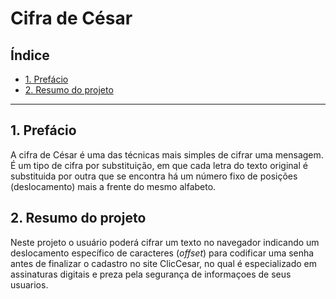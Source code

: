 # Cifra de César

## Índice

* [1. Prefácio](#1-prefácio)
* [2. Resumo do projeto](#2-resumo-do-projeto)


***

## 1. Prefácio

A cifra de César é uma das técnicas mais simples de cifrar uma mensagem. É um
tipo de cifra por substituição, em que cada letra do texto original é
substituida por outra que se encontra há um número fixo de posições
(deslocamento) mais a frente do mesmo alfabeto.


## 2. Resumo do projeto

Neste projeto o usuário poderá cifrar um texto no navegador indicando um deslocamento
específico de caracteres (_offset_) para codificar uma senha antes de finalizar o cadastro no site ClicCesar,
no qual é especializado em assinaturas digitais e preza pela segurança de informaçoes de seus usuarios. 




